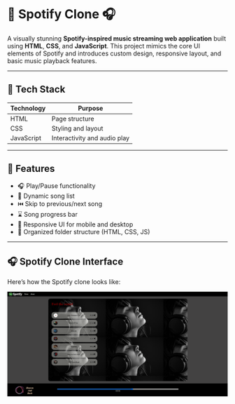 # 🎵 Spotify Clone 🎧

A visually stunning **Spotify-inspired music streaming web application** built using **HTML**, **CSS**, and **JavaScript**. This project mimics the core UI elements of Spotify and introduces custom design, responsive layout, and basic music playback features.

---

## 🔧 Tech Stack

| Technology     | Purpose                      |
|----------------|------------------------------|
| HTML           | Page structure               |
| CSS            | Styling and layout           |
| JavaScript     | Interactivity and audio play |

---

## 🚀 Features

- 🎧 Play/Pause functionality  
- 🎵 Dynamic song list  
- ⏮️ Skip to previous/next song  
- ⌛ Song progress bar  
- 📱 Responsive UI for mobile and desktop  
- 📂 Organized folder structure (HTML, CSS, JS)

---

## 🎧 Spotify Clone Interface

Here’s how the Spotify clone looks like:

![Spotify Clone Screenshot](Interface%20Spotify%20Clone%20Final.png)



